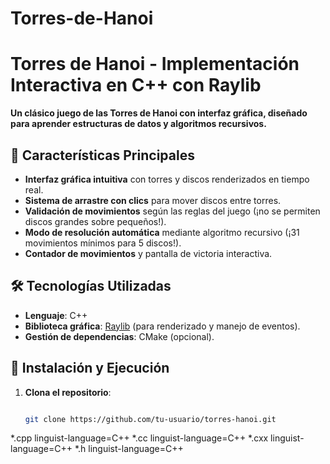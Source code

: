 # Torres-de-Hanoi
# Torres de Hanoi - Implementación Interactiva en C++ con Raylib 
**Un clásico juego de las Torres de Hanoi con interfaz gráfica, diseñado para aprender estructuras de datos y algoritmos recursivos.**  

## 🎯 Características Principales  
- **Interfaz gráfica intuitiva** con torres y discos renderizados en tiempo real.  
- **Sistema de arrastre con clics** para mover discos entre torres.  
- **Validación de movimientos** según las reglas del juego (¡no se permiten discos grandes sobre pequeños!).  
- **Modo de resolución automática** mediante algoritmo recursivo (¡31 movimientos mínimos para 5 discos!).  
- **Contador de movimientos** y pantalla de victoria interactiva.  

## 🛠️ Tecnologías Utilizadas  
- **Lenguaje**: C++  
- **Biblioteca gráfica**: [Raylib](https://www.raylib.com) (para renderizado y manejo de eventos).  
- **Gestión de dependencias**: CMake (opcional).  

## 🚀 Instalación y Ejecución  
1. **Clona el repositorio**:
   ```bash
   
   git clone https://github.com/tu-usuario/torres-hanoi.git  
*.cpp linguist-language=C++
*.cc linguist-language=C++
*.cxx linguist-language=C++
*.h linguist-language=C++
